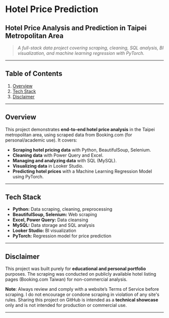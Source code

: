 # Hotel Price Prediction

## Hotel Price Analysis and Prediction in Taipei Metropolitan Area

> *A full-stack data project covering scraping, cleaning, SQL analysis, BI visualization, and machine learning regression with PyTorch.*

---

## Table of Contents

1. [Overview](#overview)
2. [Tech Stack](#tech-stack)
3. [Disclaimer](#disclaimer)

---

## Overview

This project demonstrates **end-to-end hotel price analysis** in the Taipei metropolitan area, using scraped data from Booking.com (for personal/academic use). It covers:

- **Scraping hotel pricing data** with Python, BeautifulSoup, Selenium.
- **Cleaning data** with Power Query and Excel.
- **Managing and analyzing data** with SQL (MySQL).
- **Visualizing data** in Looker Studio.
- **Predicting hotel prices** with a Machine Learning Regression Model using PyTorch.

---

## Tech Stack

- **Python:** Data scraping, cleaning, preprocessing
- **BeautifulSoup, Selenium:** Web scraping
- **Excel, Power Query:** Data cleansing
- **MySQL:** Data storage and SQL analysis
- **Looker Studio:** BI visualization
- **PyTorch:** Regression model for price prediction

---

## Disclaimer

This project was built purely for **educational and personal portfolio** purposes. The scraping was conducted on publicly available hotel listing pages (Booking.com Taiwan) for non-commercial analysis. 

**Note**: Always review and comply with a website’s Terms of Service before scraping. I do not encourage or condone scraping in violation of any site's rules. Sharing this project on GitHub is intended as a **technical showcase** only and is not intended for production or commercial use.

---




